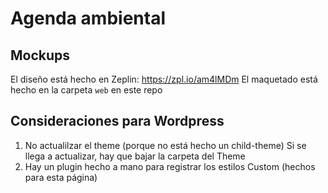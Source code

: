 # Agenda ambiental

## Mockups

El diseño está hecho en Zeplin: https://zpl.io/am4lMDm
El maquetado está hecho en la carpeta `web` en este repo


## Consideraciones para Wordpress

1. No actualilzar el theme (porque no está hecho un child-theme)
   Si se llega a actualizar, hay que bajar la carpeta del Theme
2. Hay un plugin hecho a mano para registrar los estilos Custom (hechos para esta página)
